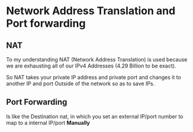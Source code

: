 # Network Address Translation and Port forwarding

## NAT
To my understanding NAT (Network Address Translation) is used because we are exhausting all of our IPv4 Addresses (4.29 Billion to be exact).

So NAT takes your private IP address and private port and changes it to another IP and port Outside of the network so as to save IPs.


## Port Forwarding

Is like the Destination nat, in which you set an external IP/port number to map to a internal IP/port **Manually**

